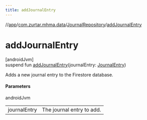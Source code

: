 ```yaml
---
title: addJournalEntry
---
```

//[app](../../../index.html)/[com.zurtar.mhma.data](../index.html)/[JournalRepository](index.html)/[addJournalEntry](add-journal-entry.html)



# addJournalEntry



[androidJvm]\
suspend fun [addJournalEntry](add-journal-entry.html)(journalEntry: [JournalEntry](../-journal-entry/index.html))



Adds a new journal entry to the Firestore database.



#### Parameters


androidJvm

| | |
|---|---|
| journalEntry | The journal entry to add. |



